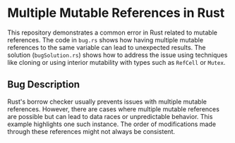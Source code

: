 # Multiple Mutable References in Rust

This repository demonstrates a common error in Rust related to mutable references.  The code in `bug.rs` shows how having multiple mutable references to the same variable can lead to unexpected results. The solution (`bugSolution.rs`) shows how to address the issue using techniques like cloning or using interior mutability with types such as `RefCell` or `Mutex`.

## Bug Description

Rust's borrow checker usually prevents issues with multiple mutable references. However, there are cases where multiple mutable references are possible but can lead to data races or unpredictable behavior. This example highlights one such instance. The order of modifications made through these references might not always be consistent.